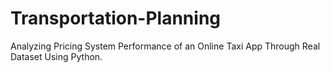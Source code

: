 # Transportation-Planning
Analyzing Pricing System Performance of an Online Taxi App Through Real Dataset Using Python.
